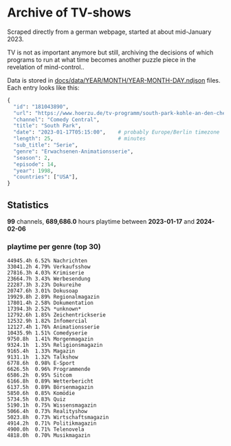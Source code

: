 # Archive of TV-shows

Scraped directly from a german webpage, started at about mid-January 2023.

TV is not as important anymore but still, archiving the decisions of which programs to run at what time
becomes another puzzle piece in the revelation of mind-control.. 

Data is stored in [docs/data/YEAR/MONTH/YEAR-MONTH-DAY.ndjson](docs/data/) files. 
Each entry looks like this:

```python
{
  "id": "181043890", 
  "url": "https://www.hoerzu.de/tv-programm/south-park-kohle-an-den-chefkoch/bid_181043890/", 
  "channel": "Comedy Central", 
  "title": "South Park", 
  "date": "2023-01-17T05:15:00",    # probably Europe/Berlin timezone 
  "length": 25,                     # minutes 
  "sub_title": "Serie", 
  "genre": "Erwachsenen-Animationsserie", 
  "season": 2, 
  "episode": 14, 
  "year": 1998, 
  "countries": ["USA"],
}
```

## Statistics

**99** channels, **689,686.0** hours playtime between **2023-01-17** and **2024-02-06**


### playtime per genre (top 30)

    44945.4h 6.52% Nachrichten
    33041.2h 4.79% Verkaufsshow
    27816.3h 4.03% Krimiserie
    23664.7h 3.43% Werbesendung
    22287.3h 3.23% Dokureihe
    20747.6h 3.01% Dokusoap
    19929.8h 2.89% Regionalmagazin
    17801.4h 2.58% Dokumentation
    17394.3h 2.52% *unknown*
    12792.6h 1.85% Zeichentrickserie
    12532.9h 1.82% Infomercial
    12127.4h 1.76% Animationsserie
    10435.9h 1.51% Comedyserie
    9750.8h  1.41% Morgenmagazin
    9324.1h  1.35% Religionsmagazin
    9165.4h  1.33% Magazin
    9131.1h  1.32% Talkshow
    6778.6h  0.98% E-Sport
    6626.5h  0.96% Programmende
    6586.2h  0.95% Sitcom
    6166.8h  0.89% Wetterbericht
    6137.5h  0.89% Börsenmagazin
    5850.6h  0.85% Komödie
    5734.5h  0.83% Quiz
    5190.1h  0.75% Wissensmagazin
    5066.4h  0.73% Realityshow
    5023.8h  0.73% Wirtschaftsmagazin
    4914.2h  0.71% Politikmagazin
    4900.0h  0.71% Telenovela
    4818.0h  0.70% Musikmagazin

